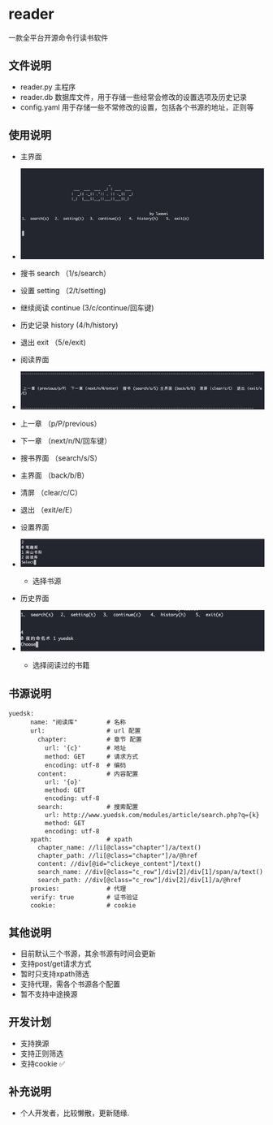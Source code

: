 # reader
 一款全平台开源命令行读书软件


## 文件说明
- reader.py  主程序
- reader.db  数据库文件，用于存储一些经常会修改的设置选项及历史记录
- config.yaml  用于存储一些不常修改的设置，包括各个书源的地址，正则等

  
## 使用说明
- 主界面
-   ![](images/1.png)
  - 搜书  search （1/s/search）
  - 设置  setting  （2/t/setting)
  - 继续阅读  continue  (3/c/continue/回车键)
  - 历史记录 history (4/h/history)
  - 退出  exit  （5/e/exit)  
  

- 阅读界面
-   ![](images/2.png)
  - 上一章  （p/P/previous）
  - 下一章  （next/n/N/回车键）
  - 搜书界面  （search/s/S）
  - 主界面   （back/b/B）
  - 清屏   （clear/c/C）
  - 退出  （exit/e/E）
  
  - 设置界面
  - ![](images/3.png)
    - 选择书源
  - 历史界面
  - ![](images/4.png)
    - 选择阅读过的书籍
  
## 书源说明
```
yuedsk:
      name: "阅读库"        # 名称
      url:                 # url 配置
        chapter:           # 章节 配置
          url: '{c}'       # 地址  
          method: GET      # 请求方式
          encoding: utf-8  # 编码
        content:           # 内容配置
          url: '{o}'
          method: GET
          encoding: utf-8
        search:            # 搜索配置
          url: http://www.yuedsk.com/modules/article/search.php?q={k}
          method: GET
          encoding: utf-8
      xpath:               # xpath
        chapter_name: //li[@class="chapter"]/a/text()
        chapter_path: //li[@class="chapter"]/a/@href
        content: //div[@id="clickeye_content"]/text()
        search_name: //div[@class="c_row"]/div[2]/div[1]/span/a/text()
        search_path: //div[@class="c_row"]/div[2]/div[1]/a/@href
      proxies:             # 代理
      verify: true         # 证书验证
      cookie:              # cookie

```

## 其他说明
- 目前默认三个书源，其余书源有时间会更新
- 支持post/get请求方式
- 暂时只支持xpath筛选
- 支持代理，需各个书源各个配置
- 暂不支持中途换源

## 开发计划
- 支持换源  
- 支持正则筛选
- 支持cookie   ✅

## 补充说明
- 个人开发者，比较懒散，更新随缘.